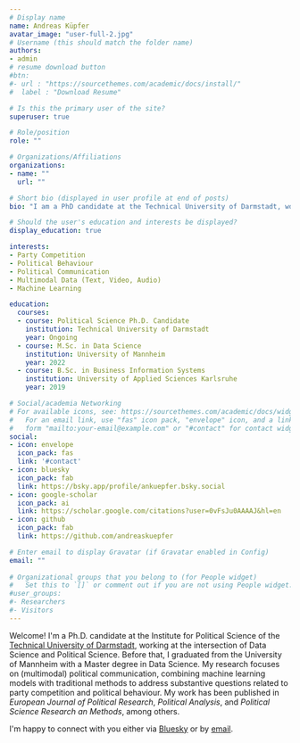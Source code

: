 ```yaml
---
# Display name
name: Andreas Küpfer
avatar_image: "user-full-2.jpg"
# Username (this should match the folder name)
authors:
- admin
# resume download button
#btn:
#- url : "https://sourcethemes.com/academic/docs/install/"
#  label : "Download Resume"

# Is this the primary user of the site?
superuser: true

# Role/position
role: ""

# Organizations/Affiliations
organizations:
- name: ""
  url: ""

# Short bio (displayed in user profile at end of posts)
bio: "I am a PhD candidate at the Technical University of Darmstadt, working at the intersection of Data Science and Political Science. Before that, I graduated from the University of Mannheim with a M.Sc. in Data Science. My research focuses on (multimodal) political communication, combining machine learning models with traditional methods to address substantive questions related to party competition and political behaviour. My work has been published in <i>European Journal of Political Research</i>, <i>Political Analysis</i>, and <i>Political Science Research and Methods</i>."

# Should the user's education and interests be displayed?
display_education: true

interests:
- Party Competition
- Political Behaviour
- Political Communication
- Multimodal Data (Text, Video, Audio)
- Machine Learning

education:
  courses:
  - course: Political Science Ph.D. Candidate
    institution: Technical University of Darmstadt
    year: Ongoing
  - course: M.Sc. in Data Science
    institution: University of Mannheim
    year: 2022
  - course: B.Sc. in Business Information Systems
    institution: University of Applied Sciences Karlsruhe
    year: 2019

# Social/academia Networking
# For available icons, see: https://sourcethemes.com/academic/docs/widgets/#icons
#   For an email link, use "fas" icon pack, "envelope" icon, and a link in the
#   form "mailto:your-email@example.com" or "#contact" for contact widget.
social:
- icon: envelope
  icon_pack: fas
  link: '#contact'
- icon: bluesky
  icon_pack: fab
  link: https://bsky.app/profile/ankuepfer.bsky.social
- icon: google-scholar
  icon_pack: ai
  link: https://scholar.google.com/citations?user=0vFsJu0AAAAJ&hl=en
- icon: github
  icon_pack: fab
  link: https://github.com/andreaskuepfer

# Enter email to display Gravatar (if Gravatar enabled in Config)
email: ""
  
# Organizational groups that you belong to (for People widget)
#   Set this to `[]` or comment out if you are not using People widget.  
#user_groups:
#- Researchers
#- Visitors
---
```


Welcome! I'm a Ph.D. candidate at the Institute for Political Science of the <a href="https://www.politikwissenschaft.tu-darmstadt.de/institut/personen_pw/kuepfer_andreas/andreas_kuepfer_inhalt.en.jsp" target="_blank">Technical University of Darmstadt</a>, working at the intersection of Data Science and Political Science. Before that, I graduated from the University of Mannheim with a Master degree in Data Science. My research focuses on (multimodal) political communication, combining machine learning models with traditional methods to address substantive questions related to party competition and political behaviour. My work has been published in <i>European Journal of Political Research</i>, <i>Political Analysis</i>, and <i>Political Science Research an Methods</i>, among others.

I'm happy to connect with you either via [Bluesky](https://bsky.app/profile/ankuepfer.bsky.social) or by [email](mailto:andreas.kuepfer@tu-darmstadt.de).
